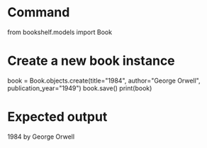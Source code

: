 # Command
from bookshelf.models import Book

# Create a new book instance
book = Book.objects.create(title="1984", author="George Orwell", publication_year="1949")
book.save()
print(book)
# Expected output
1984 by George Orwell